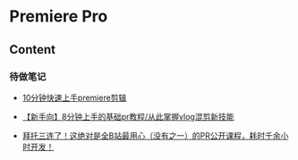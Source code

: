 # Premiere Pro


## Content



### 待做笔记

- [10分钟快速上手premiere剪辑](https://www.bilibili.com/video/BV1h7411U7BX)

- [【新手向】8分钟上手的基础pr教程/从此掌握vlog混剪新技能](https://www.bilibili.com/video/BV1s7411s7Lq/?spm_id_from=autoNext)

- [拜托三连了！这绝对是全B站最用心（没有之一）的PR公开课程，耗时千余小时开发！](https://www.bilibili.com/video/BV1K64y1r7pp/?spm_id_from=autoNext)